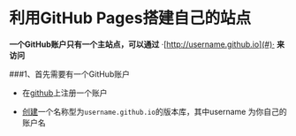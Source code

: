# 利用GitHub Pages搭建自己的站点
**一个GitHub账户只有一个主站点，可以通过**
·[http://username.github.io](#)·
**来访问**

###1、首先需要有一个GitHub账户
+ 在[github](https://github.com/)上注册一个账户

+ [创建](https://github.com/new)一个名称型为`username.github.io`的版本库，其中username 为你自己的账户名

